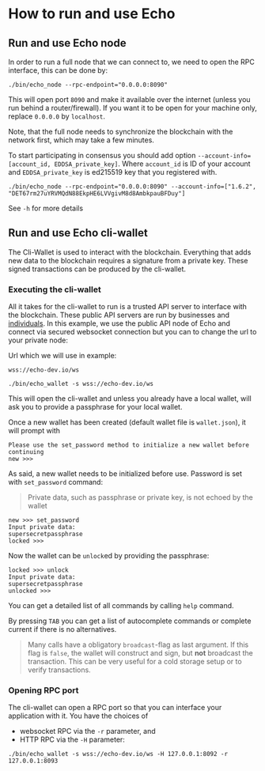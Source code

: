 # How to run and use Echo

## Run and use Echo node

In order to run a full node that we can connect to, we need to open the
RPC interface, this can be done by:

```
./bin/echo_node --rpc-endpoint="0.0.0.0:8090"
```

This will open port `8090` and make it available over the internet (unless you run behind a router/firewall).
If you want it to be open for your machine only, replace `0.0.0.0` by `localhost`.

Note, that the full node needs to synchronize the blockchain with the network first, which may take a few minutes.

To start participating in consensus you should add option `--account-info=[account_id, EDDSA_private_key]`. Where `account_id` is ID of your account and `EDDSA_private_key` is ed215519 key that you registered with.

```
./bin/echo_node --rpc-endpoint="0.0.0.0:8090" --account-info=["1.6.2", "DET67rm27uYRVMQdN88EkpHE6LVVgivM8d8AmbkpauBFDuy"]
```

See `-h` for more details

## Run and use Echo cli-wallet

The Cli-Wallet is used to interact with the blockchain. Everything that adds new data to the blockchain requires a signature from a private key.
These signed transactions can be produced by the cli-wallet.

### Executing the cli-wallet

All it takes for the cli-wallet to run is a trusted API server to interface with the blockchain. These public API servers are run by businesses and [individuals](#run-and-use-echo-node). In this example, we use the public API node of Echo and connect via secured websocket connection but you can to change the url to your private node:

Url which we will use in example:

```
wss://echo-dev.io/ws
```

```text
./bin/echo_wallet -s wss://echo-dev.io/ws
```

This will open the cli-wallet and unless you already have a local
wallet, will ask you to provide a passphrase for your local wallet.

Once a new wallet has been created (default wallet file is ``wallet.json``),
it will prompt with

```text
Please use the set_password method to initialize a new wallet before continuing
new >>> 
```

As said, a new wallet needs to be initialized before use. Password is set with `set_password` command:

> Private data, such as passphrase or private key, is not echoed by the wallet

```text
new >>> set_password 
Input private data:
supersecretpassphrase
locked >>>
```

Now the wallet can be `unlock`ed by providing the passphrase:

```text
locked >>> unlock 
Input private data:
supersecretpassphrase
unlocked >>> 
```

<!-- After this point, you can issue [any command available to the
cli-wallet](/how-to/api/cli-wallet-api/) or construct your own
transaction manually. -->

You can get a detailed list of all commands by calling `help` command.

By pressing `TAB` you can get a list of autocomplete commands or complete current if there is no alternatives.

> Many calls have a obligatory ``broadcast``-flag as last
          argument. If this flag is ``false``, the wallet will construct
          and sign, but **not** broadcast the transaction. This can be
          very useful for a cold storage setup or to verify
          transactions.

### Opening RPC port

The cli-wallet can open a RPC port so that you can interface your
application with it. You have the choices of

* websocket RPC via the ``-r`` parameter, and
* HTTP RPC via the ``-H`` parameter:

```text
./bin/echo_wallet -s wss://echo-dev.io/ws -H 127.0.0.1:8092 -r 127.0.0.1:8093
```